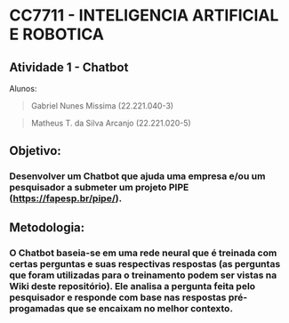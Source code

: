 # CC7711 - INTELIGENCIA ARTIFICIAL E ROBOTICA

## Atividade 1 - Chatbot

Alunos:
> Gabriel Nunes Missima (22.221.040-3)

> Matheus T. da Silva Arcanjo (22.221.020-5)

## Objetivo:
### Desenvolver um Chatbot que ajuda uma empresa e/ou um pesquisador a submeter um projeto PIPE (https://fapesp.br/pipe/).

## Metodologia:
### O Chatbot baseia-se em uma rede neural que é treinada com certas perguntas e suas respectivas respostas (as perguntas que foram utilizadas para o treinamento podem ser vistas na Wiki deste repositório). Ele analisa a pergunta feita pelo pesquisador e responde com base nas respostas pré-progamadas que se encaixam no melhor contexto.
